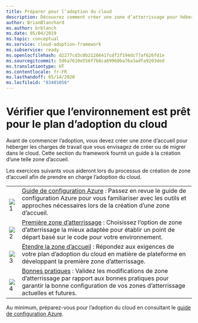 ```yaml
---
title: Préparer pour l’adoption du cloud
description: Découvrez comment créer une zone d’atterrissage pour héberger les charges de travail que vous envisagez de créer ou de migrer dans le cloud.
author: BrianBlanchard
ms.author: brblanch
ms.date: 05/04/2019
ms.topic: conceptual
ms.service: cloud-adoption-framework
ms.subservice: ready
ms.openlocfilehash: d2277cd3c0b21266417cdf2f194dc77af626fd1e
ms.sourcegitcommit: 5d6a7610e556f7b8ca69960ba76a3adfa9203ded
ms.translationtype: HT
ms.contentlocale: fr-FR
ms.lasthandoff: 05/14/2020
ms.locfileid: "83401056"
---
```

<!-- markdownlint-disable MD026 -->

# <a name="ensure-the-environment-is-prepared-for-the-cloud-adoption-plan"></a>Vérifier que l’environnement est prêt pour le plan d’adoption du cloud

Avant de commencer l’adoption, vous devez créer une zone d’accueil pour héberger les charges de travail que vous envisagez de créer ou de migrer dans le cloud. Cette section du framework fournit un guide à la création d’une telle zone d’accueil.

Les exercices suivants vous aideront lors du processus de création de zone d’accueil afin de prendre en charge l’adoption du cloud.

<!-- markdownlint-disable MD033 -->

| | |
|---|---|
| <br> ![1](../_images/icons/1.png) | [Guide de configuration Azure](./azure-setup-guide/index.md) : Passez en revue le guide de configuration Azure pour vous familiariser avec les outils et approches nécessaires lors de la création d’une zone d’accueil.                                |
| <br> ![2](../_images/icons/2.png) | [Première zone d’atterrissage](./landing-zone/first-landing-zone.md) : Choisissez l’option de zone d’atterrissage la mieux adaptée pour établir un point de départ basé sur le code pour votre environnement.                                |
| <br> ![3](../_images/icons/3.png) | [Étendre la zone d’accueil](./considerations/index.md) : Répondez aux exigences de votre plan d’adoption du cloud en matière de plateforme en développant la première zone d’atterrissage.                                |
| <br> ![4](../_images/icons/4.png) | [Bonnes pratiques](./azure-best-practices/index.md) : Validez les modifications de zone d’atterrissage par rapport aux bonnes pratiques pour garantir la bonne configuration de vos zones d’atterrissage actuelles et futures.                        |

Au minimum, préparez-vous pour l’adoption du cloud en consultant le [guide de configuration Azure](./azure-setup-guide/index.md).
